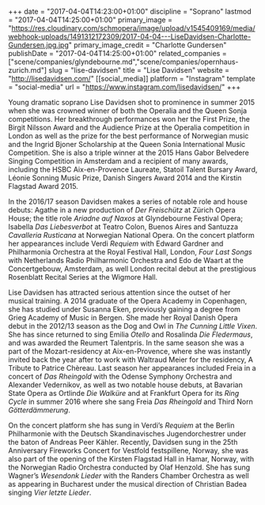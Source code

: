 +++
date = "2017-04-04T14:23:00+01:00"
discipline = "Soprano"
lastmod = "2017-04-04T14:25:00+01:00"
primary_image = "https://res.cloudinary.com/schmopera/image/upload/v1545409169/media/webhook-uploads/1491312172309/2017-04-04---LiseDavidsen-Charlotte-Gundersen.jpg.jpg"
primary_image_credit = "Charlotte Gundersen"
publishDate = "2017-04-04T14:25:00+01:00"
related_companies = ["scene/companies/glyndebourne.md","scene/companies/opernhaus-zurich.md"]
slug = "lise-davidsen"
title = "Lise Davidsen"
website = "http://lisedavidsen.com/"
[[social_media]]
platform = "Instagram"
template = "social-media"
url = "https://www.instagram.com/lisedavidsen/"
+++

Young dramatic soprano Lise Davidsen shot to prominence in summer 2015 when she was crowned winner of both the Operalia and the Queen Sonja competitions. Her breakthrough performances won her the First Prize, the Birgit Nilsson Award and the Audience Prize at the Operalia competition in London as well as the prize for the best performance of Norwegian music and the Ingrid Bjoner Scholarship at the Queen Sonia International Music Competition. She is also a triple winner at the 2015 Hans Gabor Belvedere Singing Competition in Amsterdam and a recipient of many awards, including the HSBC Aix-en-Provence Laureate, Statoil Talent Bursary Award, Léonie Sonning Music Prize, Danish Singers Award 2014 and the Kirstin Flagstad Award 2015.

In the 2016/17 season Davidsen makes a series of notable role and house debuts: Agathe in a new production of *Der Freischütz* at Zürich Opera House; the title role *Ariadne auf Naxos* at Glyndebourne Festival Opera; Isabella *Das Liebesverbot* at Teatro Colon, Buenos Aires and Santuzza *Cavalleria Rusticana* at Norwegian National Opera. On the concert platform her appearances include Verdi *Requiem* with Edward Gardner and Philharmonia Orchestra at the Royal Festival Hall, London, *Four Last Songs* with Netherlands Radio Philharmonic Orchestra and Edo de Waart at the Concertgebouw, Amsterdam, as well London recital debut at the prestigious Rosenblatt Recital Series at the Wigmore Hall.

Lise Davidsen has attracted serious attention since the outset of her musical training. A 2014 graduate of the Opera Academy in Copenhagen, she has studied under Susanna Eken, previously gaining a degree from Grieg Academy of Music in Bergen. She made her Royal Danish Opera debut in the 2012/13 season as the Dog and Owl in *The Cunning Little Vixen*. She has since returned to sing Emilia *Otello* and Rosalinda *Die Fledermaus*, and was awarded the Reumert Talentpris. In the same season she was a part of the Mozart-residency at Aix-en-Provence, where she was instantly invited back the year after to work with Waltraud Meier for the residency, A Tribute to Patrice Chèreau. Last season her appearances included Freia in a concert of *Das Rheingold* with the Odense Symphony Orchestra and Alexander Vedernikov, as well as two notable house debuts, at Bavarian State Opera as Ortlinde *Die Walküre* and at Frankfurt Opera for its *Ring Cycle* in summer 2016 where she sang Freia *Das Rheingold* and Third Norn *Götterdämmerung*.

On the concert platform she has sung in Verdi’s *Requiem* at the Berlin Philharmonie with the Deutsch Skandinavisches Jugendorchestrer under the baton of Andreas Peer Kähler. Recently, Davidsen sung in the 25th Anniversary Fireworks Concert for Vestfold festspillene, Norway, she was also part of the opening of the Kirsten Flagstad Hall in Hamar, Norway, with the Norwegian Radio Orchestra conducted by Olaf Henzold. She has sung Wagner’s *Wesendonk Lieder* with the Randers Chamber Orchestra as well as appearing in Bucharest under the musical direction of Christian Badea singing *Vier letzte Lieder*.

